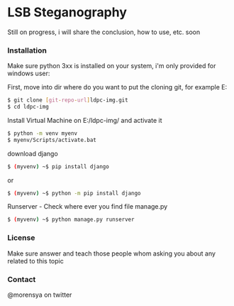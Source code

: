 # LSB Steganography

Still on progress, i will share the conclusion, how to use, etc. soon

### Installation

Make sure python 3xx is installed on your system, i'm only provided for windows user:

First, move into dir where do you want to put the cloning git, for example E:
```sh
$ git clone [git-repo-url]ldpc-img.git
$ cd ldpc-img
```
Install Virtual Machine on E:/ldpc-img/ and activate it
```sh
$ python -m venv myenv
$ myenv/Scripts/activate.bat
```
download django
```sh
$ (myvenv) ~$ pip install django
```
or
```sh
$ (myvenv) ~$ python -m pip install django
```
Runserver - Check where ever you find file manage.py 
```sh
$ (myvenv) ~$ python manage.py runserver 
```

### License
Make sure answer and teach those people whom asking you about any related to this topic

### Contact
@morensya on twitter
